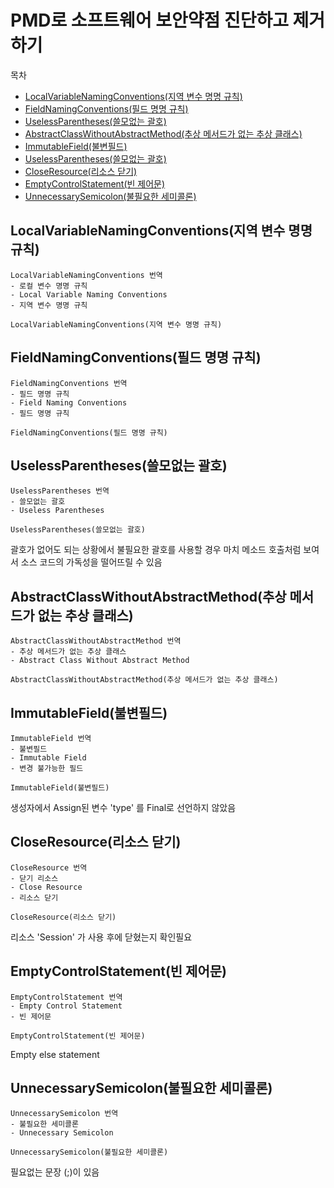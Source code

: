 # PMD로 소프트웨어 보안약점 진단하고 제거하기

목차
- [LocalVariableNamingConventions(지역 변수 명명 규칙)](#localvariablenamingconventions지역-변수-명명-규칙)
- [FieldNamingConventions(필드 명명 규칙)](#fieldnamingconventions필드-명명-규칙)
- [UselessParentheses(쓸모없는 괄호)](#uselessparentheses쓸모없는-괄호)
- [AbstractClassWithoutAbstractMethod(추상 메서드가 없는 추상 클래스)](#abstractclasswithoutabstractmethod추상-메서드가-없는-추상-클래스)
- [ImmutableField(불변필드)](#immutablefield불변필드)
- [UselessParentheses(쓸모없는 괄호)](#uselessparentheses쓸모없는-괄호)
- [CloseResource(리소스 닫기)](#closeresource리소스-닫기)
- [EmptyControlStatement(빈 제어문)](#emptycontrolstatement빈-제어문)
- [UnnecessarySemicolon(불필요한 세미콜론)](#uselessparentheses쓸모없는-괄호)

## LocalVariableNamingConventions(지역 변수 명명 규칙)

```
LocalVariableNamingConventions 번역
- 로컬 변수 명명 규칙
- Local Variable Naming Conventions
- 지역 변수 명명 규칙

LocalVariableNamingConventions(지역 변수 명명 규칙)
```

## FieldNamingConventions(필드 명명 규칙)

```
FieldNamingConventions 번역
- 필드 명명 규칙
- Field Naming Conventions
- 필드 명명 규칙

FieldNamingConventions(필드 명명 규칙)
```

## UselessParentheses(쓸모없는 괄호)

```
UselessParentheses 번역
- 쓸모없는 괄호
- Useless Parentheses

UselessParentheses(쓸모없는 괄호)
```

괄호가 없어도 되는 상황에서 불필요한 괄호를 사용할 경우 마치 메소드 호출처럼 보여서 소스 코드의 가독성을 떨어뜨릴 수 있음

## AbstractClassWithoutAbstractMethod(추상 메서드가 없는 추상 클래스)

```
AbstractClassWithoutAbstractMethod 번역
- 추상 메서드가 없는 추상 클래스
- Abstract Class Without Abstract Method

AbstractClassWithoutAbstractMethod(추상 메서드가 없는 추상 클래스)
```

## ImmutableField(불변필드)

```
ImmutableField 번역
- 불변필드
- Immutable Field
- 변경 불가능한 필드

ImmutableField(불변필드)
```

생성자에서 Assign된 변수 'type' 를 Final로 선언하지 않았음

## CloseResource(리소스 닫기)

```
CloseResource 번역
- 닫기 리소스
- Close Resource
- 리소스 닫기

CloseResource(리소스 닫기)
```

리소스 'Session' 가 사용 후에 닫혔는지 확인필요

## EmptyControlStatement(빈 제어문)

```
EmptyControlStatement 번역
- Empty Control Statement
- 빈 제어문

EmptyControlStatement(빈 제어문)
```

Empty else statement

## UnnecessarySemicolon(불필요한 세미콜론)

```
UnnecessarySemicolon 번역
- 불필요한 세미콜론
- Unnecessary Semicolon

UnnecessarySemicolon(불필요한 세미콜론)
```

필요없는 문장 (;)이 있음
